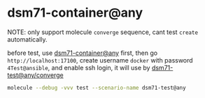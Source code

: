 # dsm71-container@any

NOTE: only support molecule `converge` sequence, cant test `create` automatically.

before test, use [dsm71-container@any](../dsm71-container@any/README.md) first,
then go `http://localhost:17100`, create username `docker` with password `4Test@ansible`,
and enable ssh login, it will use by [dsm71-test@any/converge](../dsm71-test@any/converge.yml)

```bash
molecule --debug -vvv test --scenario-name dsm71-test@any
```
